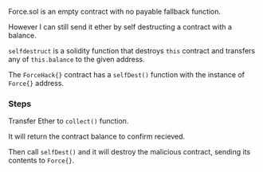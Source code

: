 Force.sol is an empty contract with no payable fallback function.

However I can still send it ether by self destructing a contract with a balance. 

```selfdestruct``` is a solidity function that destroys ```this``` contract and transfers any of ```this.balance``` to the given address.

The ```ForceHack{}``` contract has a ```selfDest()``` function with the instance of ```Force{}``` address.

### Steps

Transfer Ether to ```collect()``` function.

It will return the contract balance to confirm recieved.

Then call ```selfDest()``` and it will destroy the malicious contract, sending its contents to ```Force{}```.